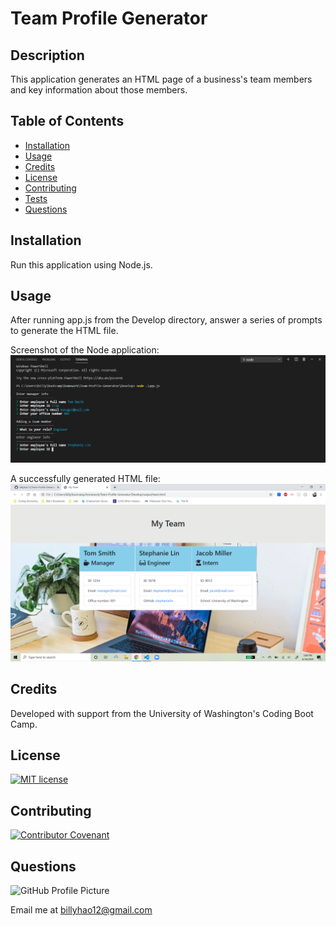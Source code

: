 # Team Profile Generator

## Description

This application generates an HTML page of a business's team members and key information about those members.

## Table of Contents

* [Installation](#installation)
* [Usage](#usage)
* [Credits](#credits)
* [License](#license)
* [Contributing](#contributing)
* [Tests](#tests)
* [Questions](#questions)

## Installation

Run this application using Node.js.

## Usage

After running app.js from the Develop directory, answer a series of prompts to generate the HTML file.

Screenshot of the Node application:
![Node Screenshot](Assets/Images/appInNode2.png)

A successfully generated HTML file:
![Generated Page](Assets/Images/generatedPage.png)

## Credits

Developed with support from the University of Washington's Coding Boot Camp.

## License

[![MIT license](https://img.shields.io/badge/License-MIT-blue.svg)](LICENSE.txt)

## Contributing

[![Contributor Covenant](https://img.shields.io/badge/Contributor%20Covenant-v2.0%20adopted-ff69b4.svg)](code_of_conduct.md)

## Questions

![GitHub Profile Picture](https://github.com/billyhao12.png)

Email me at <billyhao12@gmail.com>
